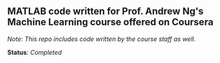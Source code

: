 ## MATLAB code written for Prof. Andrew Ng's Machine Learning course offered on Coursera    

_Note: This repo includes code written by the course staff as well._     

__Status__: _Completed_
